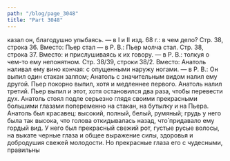 ```yaml
---
path: "/blog/page_3048"
title: "Part 3048"
---
```


казал он, благодушно улыбаясь. — в I и II изд. 68 г.: в чем дело?
Стр. 38, строка 36.
Вместо: Пьер стал — в Р. В.: Пьер молча стал.
Стр. 38, строка 37.
Вместо: и прислушиваясь к их говору. — в Р. В.: толкуя о чем-то ему непонятном.
Стр. 38/39, строки 38/2.
Вместо: Анатоль наливал ему вино кончая: с опущенными наружу ногами. — в Р. В.: Он выпил один стакан залпом; Анатоль с значительным видом налил ему другой. Пьер покорно выпил, хотя и медленнее первого. Анатоль налил третий. Пьер выпил и этот, хотя остановился два раза, чтобы перевести дух. Анатоль стоял подле серьезно глядя своими прекрасными большими глазами попеременно на стакан, на бутылку и на Пьера. Анатоль был красавец: высокий, полный, белый, румяный; грудь у него была так высока, что голова откидывалась назад, что̀ придавало ему гордый вид. У него был прекрасный свежий рот, густые русые волосы, на выкате черные глаза и общее выражение силы, здоровья и добродушия свежей молодости. Но прекрасные глаза его с чудесными, правильны
